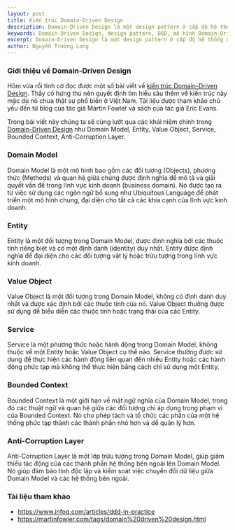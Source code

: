 ```yaml
---
layout: post
title: Kiến trúc Domain-Driven Design
description: Domain-Driven Design là một design pattern ở cấp độ hệ thống được áp dụng cho các nghiệp vụ phức tạp. Nó cung cấp cấp các khối lắp ghép (building blocks) chiến lược để phân tích và cấu trúc cho các vấn đề và giải pháp.
keywords: Domain-Driven Design, design pattern, DDD, mô hình Domain-Driven Design, kiến trúc Domain-Driven Design, mô hình DDD, kiến trúc DDD
excerpt: Domain-Driven Design là một design pattern ở cấp độ hệ thống được áp dụng cho các nghiệp vụ phức tạp. Nó cung cấp cấp các khối lắp ghép (building blocks) chiến lược để phân tích và cấu trúc cho các vấn đề và giải pháp.
author: Nguyễn Trường Long
---
```


### Giới thiệu về Domain-Driven Design

Hôm vừa rồi tình cờ đọc được một số bài viết về [kiến trúc Domain-Driven Design](https://nguyentruonglong.net/kien-truc-domain-driven-design.html). Thấy có hứng thú nên quyết định tìm hiểu sâu thêm về kiến trúc này mặc dù nó chưa thật sự phổ biến ở Việt Nam. Tài liệu được tham khảo chủ yếu đến từ blog của tác giả Martin Fowler và sách của tác giả Eric Evans.

Trong bài viết này chúng ta sẽ cùng lướt qua các khái niệm chính trong [Domain-Driven Design](https://nguyentruonglong.net/kien-truc-domain-driven-design.html) như Domain Model, Entity, Value Object, Service, Bounded Context, Anti-Corruption Layer.

### Domain Model

Domain Model là một mô hình bao gồm các đối tượng (Objects), phương thức (Methods) và quan hệ giữa chúng được định nghĩa để mô tả và giải quyết vấn đề trong lĩnh vực kinh doanh (business domain). Nó được tạo ra từ việc sử dụng các ngôn ngữ bổ sung như Ubiquitous Language để phát triển một mô hình chung, đại diện cho tất cả các khía cạnh của lĩnh vực kinh doanh.

### Entity

Entity là một đối tượng trong Domain Model, được định nghĩa bởi các thuộc tính riêng biệt và có một định danh (identity) duy nhất. Entity được định nghĩa để đại diện cho các đối tượng vật lý hoặc trừu tượng trong lĩnh vực kinh doanh.

### Value Object

Value Object là một đối tượng trong Domain Model, không có định danh duy nhất và được xác định bởi các thuộc tính của nó. Value Object thường được sử dụng để biểu diễn các thuộc tính hoặc trạng thái của các Entity.

### Service

Service là một phương thức hoặc hành động trong Domain Model, không thuộc về một Entity hoặc Value Object cụ thể nào. Service thường được sử dụng để thực hiện các hành động liên quan đến nhiều Entity hoặc các hành động phức tạp mà không thể thực hiện bằng cách chỉ sử dụng một Entity.

### Bounded Context

Bounded Context là một giới hạn về mặt ngữ nghĩa của Domain Model, trong đó các thuật ngữ và quan hệ giữa các đối tượng chỉ áp dụng trong phạm vi của Bounded Context. Nó cho phép tách và tổ chức các phần của một hệ thống phức tạp thành các thành phần nhỏ hơn và dễ quản lý hơn.

### Anti-Corruption Layer

Anti-Corruption Layer là một lớp trừu tượng trong Domain Model, giúp giảm thiểu tác động của các thành phần hệ thống bên ngoài lên Domain Model. Nó giúp đảm bảo tính độc lập và kiểm soát việc chuyển đổi dữ liệu giữa Domain Model và các hệ thống bên ngoài.

### Tài liệu tham khảo

* <a href="https://www.infoq.com/articles/ddd-in-practice" target="_blank">https://www.infoq.com/articles/ddd-in-practice</a>
* <a href="https://martinfowler.com/tags/domain%20driven%20design.html" target="_blank">https://martinfowler.com/tags/domain%20driven%20design.html</a>
